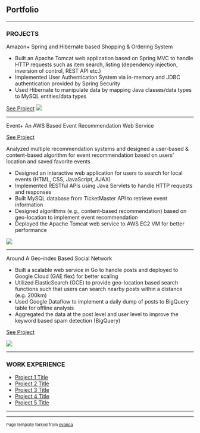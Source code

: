 ## Portfolio

---

### PROJECTS

Amazon+ Spring and Hibernate based Shopping & Ordering System 

- Built an Apache Tomcat web application based on Spring MVC to handle HTTP requests such as item search, listing (dependency injection, inversion of control, REST API etc.)
- Implemented User Authentication System via in-memory and JDBC authentication provided by Spring Security
- Used Hibernate to manipulate data by mapping Java classes/data types to MySQL entities/data types

[See Project](http://example.com/)
<img src="https://media.istockphoto.com/vectors/funny-trolley-filled-with-shopping-items-vector-id945037484?k=20&m=945037484&s=612x612&w=0&h=1G-sKXxhb_kHGeiU4mGKxOBMpXMApOuPi7chixBt8Q8="/>

---

Event+ An AWS Based Event Recommendation Web Service

[See Project](http://18.191.160.215/Jupiter)

Analyzed multiple recommendation systems and designed a user-based & content-based algorithm for event recommendation based on users’ location and saved favorite events 

- Designed an interactive web application for users to search for local events (HTML, CSS, JavaScript, AJAX)
- Implemented RESTful APIs using Java Servlets to handle HTTP requests and responses
- Built MySQL database from TicketMaster API to retrieve event information
- Designed algorithms (e.g., content-based recommendation) based on geo-location to implement event recommendation 
- Deployed the Apache Tomcat web service to AWS EC2 VM for better performance
<img src="https://43pmym3mgkd444bgoi2civub-wpengine.netdna-ssl.com/wp-content/uploads/2020/09/autumn-leaves-scaled.jpg"/>

---
Around A Geo-index Based Social Network

- Built a scalable web service in Go to handle posts and deployed to Google Cloud (GAE flex) for better scaling
- Utilized ElasticSearch (GCE) to provide geo-location based search functions such that users can search nearby posts within a distance (e.g. 200km)
- Used Google Dataflow to implement a daily dump of posts to BigQuery table for offline analysis
- Aggregated the data at the post level and user level to improve the keyword based spam detection (BigQuery)

[See Project](https://recordit.co/awrQb1zn2I)

<img src="https://www.microsoft.com/en-us/research/wp-content/uploads/2016/02/lbsn-lbsn-image.jpg"/>

---

### WORK EXPERIENCE

- [Project 1 Title](http://example.com/)
- [Project 2 Title](http://example.com/)
- [Project 3 Title](http://example.com/)
- [Project 4 Title](http://example.com/)
- [Project 5 Title](http://example.com/)

---




---
<p style="font-size:11px">Page template forked from <a href="https://github.com/evanca/quick-portfolio">evanca</a></p>
<!-- Remove above link if you don't want to attibute -->
